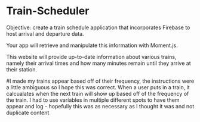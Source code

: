 # Train-Scheduler
Objective: create a train schedule application that incorporates Firebase to host arrival and departure data. 

Your app will retrieve and manipulate this information with Moment.js. 

This website will provide up-to-date information about various trains, namely their arrival times and how many minutes remain until they arrive at their station.

#I made my trains appear based off of their frequency, the instructions were a little ambiguous so I hope this was correct.
When a user puts in a train, it calcualates when the next train will show up based off of the frequency of the train. 
I had to use variables in multiple different spots to have them appear and log - hopefully this was as necessary as I thought it was and not duplicate content 
